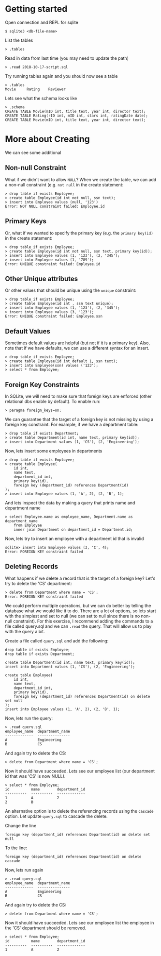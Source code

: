 # Getting started

Open connection and REPL for sqlite

    $ sqlite3 <db-file-name>

List the tables

    > .tables

Read in data from last time (you may need to update the path)

    > .read 2018-10-17-script.sql

Try running tables again and you should now see a table

    > .tables
    Movie     Rating    Reviewer

Lets see what the schema looks like

    > .schema
    CREATE TABLE Movie(mID int, title text, year int, director text);
    CREATE TABLE Rating(rID int, mID int, stars int, ratingDate date);
    CREATE TABLE Movie(mID int, title text, year int, director text);

# More about Creating

We can see some additional

## Non-null Constraint

What if we didn't want to allow `NULL`? When we create the table, we can add a
non-null constraint (e.g. `not null` in the create statement:

    > drop table if exists Employee;
    > create table Employee(id int not null, ssn text);
    > insert into Employee values (null, '123')
    Error: NOT NULL constraint failed: Employee.id

## Primary Keys

Or, what if we wanted to specify the primary key (e.g. the `primary key(id)` in
the create statement:

    > drop table if exists Employee;
    > create table Employee(id int not null, ssn text, primary key(id));
    > insert into Employee values (1, '123'), (2, '345');
    > insert into Employee values (1, '789');
    Error: UNIQUE constraint failed: Employee.id

## Other Unique attributes

Or other values that should be unique using the `unique` constraint:

    > drop table if exists Employee;
    > create table Employee(id int , ssn text unique);
    > insert into Employee values (1, '123'), (2, '345');
    > insert into Employee values (3, '123');
    Error: UNIQUE constraint failed: Employee.ssn

## Default Values

Sometimes default values are helpful (but not if it is a primary key).  Also,
note that if we have defaults, we can use a different syntax for an insert.

    > drop table if exists Employee;
    > create table Employee(id int default 1, ssn text);
    > insert into Employee(ssn) values ('123');
    > select * from Employee;

## Foreign Key Constraints

In SQLite, we will need to make sure that foreign keys are enforced (other
relational dbs enable by default).  To enable run:

    > paragma foreign_keys=on;

We can guarantee that the target of a foreign key is not missing by using
a foreign key constraint.  For example, if we have a department table:

    > drop table if exists Department;
    > create table Department(id int, name text, primary key(id));
    > insert into Department values (1, 'CS'), (2, 'Engineering');

Now, lets insert some employees in departments

    > drop table if exists Employee;
    > create table Employee(
        id int,
        name text,
        department_id int,
        primary key(id),
        foreign key (department_id) references Department(id)
    );
    > insert into Employee values (1, 'A', 2), (2, 'B', 1);

And lets inspect the data by making a query that prints name and department name

    > select Employee.name as employee_name, Department.name as department_name
        from Employee
        inner join Department on department_id = Department.id;

Now, lets try to insert an employee with a department id that is invalid

    sqlite> insert into Employee values (3, 'C', 4);
    Error: FOREIGN KEY constraint failed

## Deleting Records

What happens if we delete a record that is the target of a foreign key?  Let's
try to delete the 'CS' department:

    > delete from Department where name = 'CS';
    Error: FOREIGN KEY constraint failed

We could perform multiple operations, but we can do better by telling the
database what we would like it to do.  There are a lot of options, so lets start
with the simplest and set to null (we can set to null since there is no non-null
constraint).  For this exercise, I recommend adding the commands to a file
called query.sql and we can `.read` the query.  That will allow us to play with
the query a bit.

Create a file called `query.sql` and add the following:

    drop table if exists Employee;
    drop table if exists Department;

    create table Department(id int, name text, primary key(id));
    insert into Department values (1, 'CS'), (2, 'Engineering');

    create table Employee(
        id int,
        name text,
        department_id int,
        primary key(id),
        foreign key (department_id) references Department(id) on delete set null
    );
    insert into Employee values (1, 'A', 2), (2, 'B', 1);

Now, lets run the query:

    > .read query.sql
    employee_name  department_name
    -------------  ---------------
    A              Engineering
    B              CS

And again try to delete the CS:

    > delete from Department where name = 'CS';

Now it should have succeeded.  Lets see our employee list (our department id
that was 'CS' is now NULL).

    > select * from Employee;
    id          name        department_id
    ----------  ----------  -------------
    1           A           2
    2           B

An alternative option is to delete the referencing records using the `cascade`
option.  Let update `query.sql` to cascade the delete.

Change the line

    foreign key (department_id) references Department(id) on delete set null

To the line:

    foreign key (department_id) references Department(id) on delete cascade

Now, lets run again

    > .read query.sql
    employee_name  department_name
    -------------  ---------------
    A              Engineering
    B              CS

And again try to delete the CS:

    > delete from Department where name = 'CS';

Now it should have succeeded.  Lets see our employee list the employee in the
'CS' department should be removed.

    > select * from Employee;
    id          name        department_id
    ----------  ----------  -------------
    1           A           2
